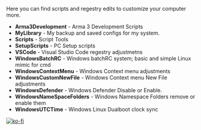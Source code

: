 Here you can find scripts and regestry edits to customize your computer more.

- **Arma3Development** - Arma 3 Development Scripts
- **MyLibrary** - My backup and saved configs for my system.
- **Scripts** - Script Tools
- **SetupScripts** - PC Setup scripts
- **VSCode** - Visual Studio Code regestry adjustmetns
- **WindowsBatchRC** - Windows batchRC system; basic and simple Linux mimic for cmd
- **WindowsContextMenu** - Windows Context menu adjustments
- **WindowsCustomNewFile** - Windows Context menu New File adjustments
- **WindowsDefender** - Windows Defender Disable or Enable.
- **WindowsNameSpaceFolders** - Windows Namespace Folders remove or enable them
- **WindowsUTCTime** - Windows Linux Dualboot clock sync

[![ko-fi](https://cdn.ko-fi.com/cdn/kofi2.png?v=2)](https://ko-fi.com/I2I01RWL4)
